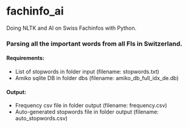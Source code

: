 # fachinfo_ai
Doing NLTK and AI on Swiss Fachinfos with Python.
### Parsing all the important words from all FIs in Switzerland.
#### Requirements:
* List of stopwords in folder input (filename: stopwords.txt)
* Amiko sqlite DB in folder dbs (filename: amiko_db_full_idx_de.db)

#### Output:
* Frequency csv file in folder output (filename: frequency.csv)
* Auto-generated stopwords file in folder output (filename: auto_stopwords.csv)
